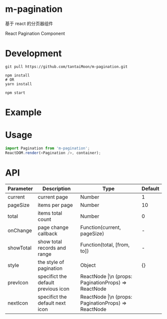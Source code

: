 # m-pagination

基于 react 的分页器组件

React Pagination Component

# Development

```shell
git pull https://github.com/tantaiMoon/m-pagination.git

npm install
# OR
yarn install

npm start
```

# Example

# Usage

```js
import Pagination from 'm-pagination';
ReactDOM.render(<Pagination />, container);
```

# API

| Parameter | Description                         | Type                                            | Default |
| --------- | ----------------------------------- | ----------------------------------------------- | ------- |
| current   | current page                        | Number                                          | 1       |
| pageSize  | items per page                      | Number                                          | 10      |
| total     | items total count                   | Number                                          | 0       |
| onChange  | page change callback                | Function(current, pageSize)                     | -       |
| showTotal | show total records and range        | Function(total, [from, to])                     | -       |
| style     | the style of pagination             | Object                                          | {}      |
| prevIcon  | specifict the default previous icon | ReactNode \|\n (props: PaginationProps) => ReactNode |         |
| nextIcon  | specifict the default next icon     | ReactNode \|\n (props: PaginationProps) => ReactNode |         |
